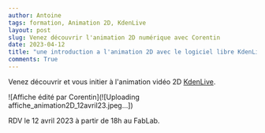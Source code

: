 ```yaml
---
author: Antoine
tags: formation, Animation 2D, KdenLive
layout: post
slug: Venez découvrir l'animation 2D numérique avec Corentin
date: 2023-04-12
title: "une introduction a l'animation 2D avec le logiciel libre KdenLive"
comments: True
---
```

Venez découvrir et vous initier à l'animation vidéo 2D [KdenLive](https://kdenlive.org/fr/).

![Affiche édité par Corentin](![Uploading affiche_animation2D_12avril23.jpeg…])

RDV le 12 avril 2023 à partir de 18h au FabLab.
